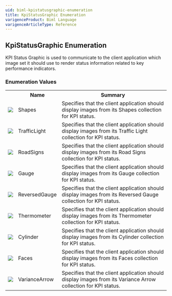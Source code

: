 ```yaml
---
uid: biml-kpistatusgraphic-enumeration
title: KpiStatusGraphic Enumeration
varigenceProduct: Biml Language
varigenceArticleType: Reference
---
```


## KpiStatusGraphic Enumeration<div class="LanguageSummary"><div class ="SummaryItem">KPI Status Graphic is used to communicate to the client application which image set it should use to render status information related to key performance indicators.</div></div><div class="EnumValueGroup">### Enumeration Values<table id="EnumValue" class="MemberList"><tbody><tr><th class="MemberTypeIconColumnHeader">&nbsp;</th><th class="MemberNameColumnHeader">Name</th><th class="MemberSummaryColumnHeader">Summary</th></tr><tr class="cd0"><td align="center" class="MemberTypeIcon"><img src="enumValue.png"></img></td><td class="MemberName">Shapes</td><td class="MemberSummary"><div class ="SummaryItem">Specifies that the client application should display images from its Shapes collection for KPI status.</div></td></tr><tr class="cd1"><td align="center" class="MemberTypeIcon"><img src="enumValue.png"></img></td><td class="MemberName">TrafficLight</td><td class="MemberSummary"><div class ="SummaryItem">Specifies that the client application should display images from its Traffic Light collection for KPI status.</div></td></tr><tr class="cd0"><td align="center" class="MemberTypeIcon"><img src="enumValue.png"></img></td><td class="MemberName">RoadSigns</td><td class="MemberSummary"><div class ="SummaryItem">Specifies that the client application should display images from its Road Signs collection for KPI status.</div></td></tr><tr class="cd1"><td align="center" class="MemberTypeIcon"><img src="enumValue.png"></img></td><td class="MemberName">Gauge</td><td class="MemberSummary"><div class ="SummaryItem">Specifies that the client application should display images from its Gauge collection for KPI status.</div></td></tr><tr class="cd0"><td align="center" class="MemberTypeIcon"><img src="enumValue.png"></img></td><td class="MemberName">ReversedGauge</td><td class="MemberSummary"><div class ="SummaryItem">Specifies that the client application should display images from its Reversed Gauge collection for KPI status.</div></td></tr><tr class="cd1"><td align="center" class="MemberTypeIcon"><img src="enumValue.png"></img></td><td class="MemberName">Thermometer</td><td class="MemberSummary"><div class ="SummaryItem">Specifies that the client application should display images from its Thermometer collection for KPI status.</div></td></tr><tr class="cd0"><td align="center" class="MemberTypeIcon"><img src="enumValue.png"></img></td><td class="MemberName">Cylinder</td><td class="MemberSummary"><div class ="SummaryItem">Specifies that the client application should display images from its Cylinder collection for KPI status.</div></td></tr><tr class="cd1"><td align="center" class="MemberTypeIcon"><img src="enumValue.png"></img></td><td class="MemberName">Faces</td><td class="MemberSummary"><div class ="SummaryItem">Specifies that the client application should display images from its Faces collection for KPI status.</div></td></tr><tr class="cd0"><td align="center" class="MemberTypeIcon"><img src="enumValue.png"></img></td><td class="MemberName">VarianceArrow</td><td class="MemberSummary"><div class ="SummaryItem">Specifies that the client application should display images from its Variance Arrow collection for KPI status.</div></td></tr></tbody></table></div>